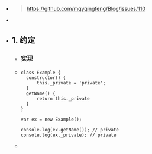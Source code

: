 - > https://github.com/mqyqingfeng/Blog/issues/110
-
- ## 1. 约定
	- ### 实现
	- ```
	  class Example {
	  	constructor() {
	  		this._private = 'private';
	  	}
	  	getName() {
	  		return this._private
	  	}
	  }
	  
	  var ex = new Example();
	  
	  console.log(ex.getName()); // private
	  console.log(ex._private); // private
	  ```
	-